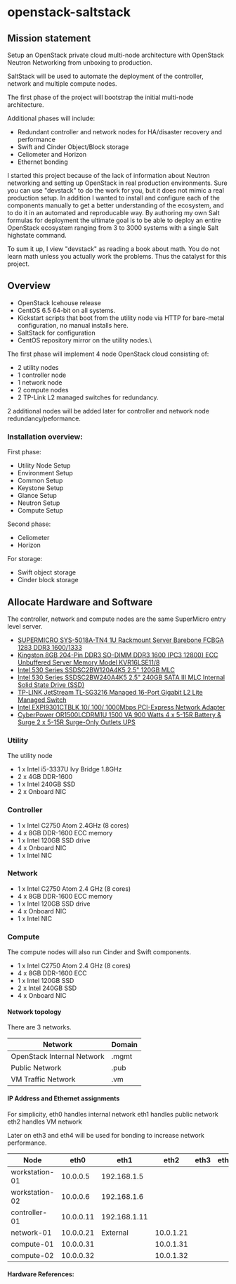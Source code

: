 # openstack-saltstack

## Mission statement

Setup an OpenStack private cloud multi-node architecture with OpenStack Neutron Networking from unboxing to production.

SaltStack will be used to automate the deployment of the controller, network and multiple compute nodes.

The first phase of the project will bootstrap the initial multi-node architecture.

Additional phases will include:
- Redundant controller and network nodes for HA/disaster recovery and performance
- Swift and Cinder Object/Block storage
- Celiometer and Horizon 
- Ethernet bonding

I started this project because of the lack of information about Neutron networking and setting up OpenStack in real production environments.  Sure you can use "devstack" to do the work for you, but it does not mimic a real production setup.  In addition I wanted to install and configure each of the components manually to get a better understanding of the ecosystem, and to do it in an automated and reproducable way.  By authoring my own Salt formulas for deployment the ultimate goal is to be able to deploy an entire OpenStack ecosystem ranging from 3 to 3000 systems with a single Salt highstate command.

To sum it up, I view "devstack" as reading a book about math.  You do not learn math unless you actually work the problems.  Thus the catalyst for this project.

## Overview

* OpenStack Icehouse release
* CentOS 6.5 64-bit on all systems.
* Kickstart scripts that boot from the utility node via HTTP for bare-metal configuration, no manual installs here.
* SaltStack for configuration
* CentOS repository mirror on the utility nodes.\

The first phase will implement 4 node OpenStack cloud consisting of:
* 2 utility nodes 
* 1 controller node
* 1 network node
* 2 compute nodes
* 2 TP-Link L2 managed switches for redundancy.

2 additional nodes will be added later for controller and network node redundancy/peformance.

 
### Installation overview:

First phase:

* Utility Node Setup
* Environment Setup
* Common Setup
* Keystone Setup
* Glance Setup
* Neutron Setup
* Compute Setup 

Second phase:

* Celiometer
* Horizon

For storage:

* Swift object storage
* Cinder block storage

## Allocate Hardware and Software

The controller, network and compute nodes are the same SuperMicro entry level server.

- [SUPERMICRO SYS-5018A-TN4 1U Rackmount Server Barebone FCBGA 1283 DDR3 1600/1333][1]
- [Kingston 8GB 204-Pin DDR3 SO-DIMM DDR3 1600 (PC3 12800) ECC Unbuffered Server Memory Model KVR16LSE11/8][2]
- [Intel 530 Series SSDSC2BW120A4K5 2.5" 120GB MLC][3]
- [Intel 530 Series SSDSC2BW240A4K5 2.5" 240GB SATA III MLC Internal Solid State Drive (SSD)][4]
- [TP-LINK JetStream TL-SG3216 Managed 16-Port Gigabit L2 Lite Managed Switch][5]
- [Intel EXPI9301CTBLK 10/ 100/ 1000Mbps PCI-Express Network Adapter][6]
- [CyberPower OR1500LCDRM1U 1500 VA 900 Watts 4 x 5-15R Battery & Surge 2 x 5-15R Surge-Only Outlets UPS][7]

### Utility

The utility node
* 1 x Intel i5-3337U Ivy Bridge 1.8GHz 
* 2 x 4GB DDR-1600
* 1 x Intel 240GB SSD
* 2 x Onboard NIC

### Controller

* 1 x Intel C2750 Atom 2.4GHz (8 cores)
* 4 x 8GB DDR-1600 ECC memory
* 1 x Intel 120GB SSD drive
* 4 x Onboard NIC
* 1 x Intel NIC

### Network

* 1 x Intel C2750 Atom 2.4 GHz (8 cores)
* 4 x 8GB DDR-1600 ECC memory
* 1 x Intel 120GB SSD drive
* 4 x Onboard NIC
* 1 x Intel NIC

### Compute 

The compute nodes will also run Cinder and Swift components.

* 1 x Intel C2750 Atom 2.4 GHz (8 cores)
* 4 x 8GB DDR-1600 ECC 
* 1 x Intel 120GB SSD
* 2 x Intel 240GB SSD
* 4 x Onboard NIC


#### Network topology

There are 3 networks.

Network                     | Domain	
--------------------------- | ------
OpenStack Internal Network  | .mgmt
Public Network              | .pub
VM Traffic Network          | .vm

#### IP Address and Ethernet assignments

For simplicity,
eth0 handles internal network
eth1 handles public network
eth2 handles VM network

Later on eth3 and eth4 will be used for bonding to increase network performance.

Node           | eth0          | eth1           | eth2           | eth3           | eth4
-------------- | ------------- | -------------- | -------------- | -------------- | -------------- |
workstation-01 | 10.0.0.5      | 192.168.1.5    |                |                |                |
workstation-02 | 10.0.0.6      | 192.168.1.6    |                |                |                |
controller-01  | 10.0.0.11     | 192.168.1.11   |                |                |                |
network-01     | 10.0.0.21     | External       | 10.0.1.21      |                |                |
compute-01     | 10.0.0.31     |                | 10.0.1.31      |                |                |
compute-02     | 10.0.0.32     |                | 10.0.1.32      |                |                |

#### Hardware References:

[1]: http://www.newegg.com/Product/Product.aspx?Item=N82E16816101836
[2]: http://www.newegg.com/Product/Product.aspx?Item=N82E16820239702
[3]: http://www.newegg.com/Product/Product.aspx?Item=20-167-177
[4]: http://www.newegg.com/Product/Product.aspx?Item=20-167-177
[5]: http://www.newegg.com/Product/Product.aspx?Item=N82E16833704093
[6]: http://www.newegg.com/Product/Product.aspx?Item=N82E16833106033
[7]: http://www.newegg.com/Product/Product.aspx?Item=N82E16842102095
